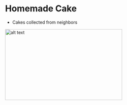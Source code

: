 # Homemade Cake
- Cakes collected from neighbors
<img src="https://t4.ftcdn.net/jpg/03/31/10/17/240_F_331101745_iJ3F7GUwZQKIeFCUCUtFZ51EWRAD0gjZ.jpg" alt="alt text" width="380" height="230">

